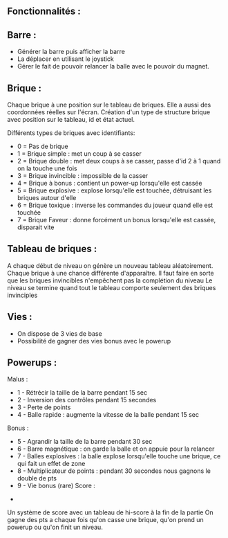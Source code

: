 Fonctionnalités :
-
Barre :
-
* Générer la barre puis afficher la barre
* La déplacer en utilisant le joystick
* Gérer le fait de pouvoir relancer la balle avec le pouvoir
du magnet.

Brique :
-

Chaque brique à une position sur le tableau de briques. Elle a aussi des coordonnées réelles sur l'écran. 
Création d'un type de structure brique avec position sur le tableau, id et état actuel.

Différents types de briques avec identifiants:
* 0 = Pas de brique
* 1 = Brique simple : met un coup à se casser
* 2 = Brique double : met deux coups à se casser, passe d'id 2 à 1 quand on la touche une fois
* 3 = Brique invincible : impossible de la casser
* 4 = Brique à bonus : contient un power-up lorsqu'elle est cassée
* 5 = Brique explosive : explose lorsqu'elle est touchée, détruisant les briques autour d'elle
* 6 = Brique toxique : inverse les commandes du joueur quand elle est touchée
* 7 = Brique Faveur : donne forcément un bonus lorsqu'elle est cassée, disparait vite

Tableau de briques :
-

A chaque début de niveau on génère un nouveau tableau aléatoirement.
Chaque brique à une chance différente d'apparaître.
Il faut faire en sorte que les briques invincibles n'empêchent pas la complétion du niveau
Le niveau se termine quand tout le tableau comporte seulement des briques invinciples

Vies : 
-
* On dispose de 3 vies de base
* Possibilité de gagner des vies bonus avec le powerup

Powerups :
-

Malus :
* 1 - Rétrécir la taille de la barre pendant 15 sec
* 2 - Inversion des contrôles pendant 15 secondes
* 3 - Perte de points
* 4 - Balle rapide : augmente la vitesse de la balle pendant 15 sec

Bonus :
* 5 - Agrandir la taille de la barre pendant 30 sec
* 6 - Barre magnétique : on garde la balle et on appuie pour la relancer
* 7 - Balles explosives : la balle explose lorsqu'elle touche une brique,
  ce qui fait un effet de zone
* 8 - Multiplicateur de points : pendant 30 secondes nous gagnons le double de pts
* 9 - Vie bonus (rare)
Score :
-

Un système de score avec un tableau de hi-score à la fin de la partie
On gagne des pts a chaque fois qu'on casse une brique, qu'on prend un powerup ou qu'on
finit un niveau.

